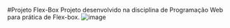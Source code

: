 #Projeto Flex-Box
Projeto desenvolvido na disciplina de Programação Web para prática de Flex-box.
![image](https://github.com/user-attachments/assets/5ad00bc1-b8ca-4516-b5f1-7cc305bb8dce)

